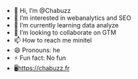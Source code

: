 - 👋 Hi, I’m @Chabuzz
- 👀 I’m interested in webanalytics and SEO
- 🌱 I’m currently learning data analyze
- 💞️ I’m looking to collaborate on GTM
- 📫 How to reach me minitel
- 😄 Pronouns: he
- ⚡ Fun fact: No fun
- 🖥https://chabuzz.fr

<!---
Chabuzz/Chabuzz is a ✨ special ✨ repository because its `README.md` (this file) appears on your GitHub profile.
You can click the Preview link to take a look at your changes.
--->
